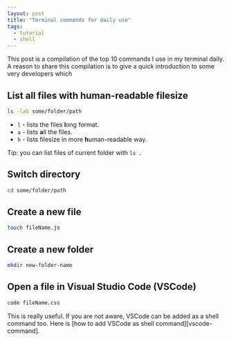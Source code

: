 ```yaml
---
layout: post
title: "Terminal commands for daily use"
tags:
  - tutorial
  - shell
---
```


This post is a compilation of the top 10 commands I use in my terminal daily. A reason to share this compilation is to give a quick introduction to some very developers which


## List all files with human-readable filesize

```bash
ls -lah some/folder/path
```

- `l` - lists the files **l**ong format.
- `a` - lists **a**ll the files.
- `h` - lists filesize in more **h**uman-readable way.

Tip: you can list files of current folder with `ls .`

## Switch directory

```bash
cd some/folder/path
```

## Create a new file

```bash
touch fileName.js
```

## Create a new folder

```bash
mkdir new-folder-name
```

## Open a file in Visual Studio Code (VSCode)

```bash
code fileName.css
```

This is really useful. If you are not aware, VSCode can be added as a shell command too. Here is [how to add VSCode as shell command][vscode-command].

## 

